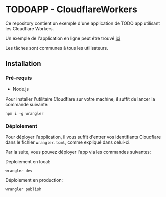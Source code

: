 # TODOAPP - CloudflareWorkers


Ce repository contient un exemple d'une application de TODO app utilisant les Cloudflare Workers.

Un exemple de l'application en ligne peut être trouvé [ici](https://todolist.maximgy.workers.dev/)

Les tâches sont communes à tous les utilisateurs.

## Installation

### Pré-requis

* Node.js

Pour installer l'utilitaire Cloudflare sur votre machine, il suffit de lancer la commande suivante:

```
npm i -g wrangler
```

### Déploiement

Pour déployer l'application, il vous suffit d'entrer vos identifiants Cloudflare dans le fichier `wrangler.toml`, comme expliqué dans celui-ci.

Par la suite, vous pouvez déployer l'app via les commandes suivantes:

Déploiement en local:
```
wrangler dev
```

Déploiement en production:
```
wrangler publish
```
